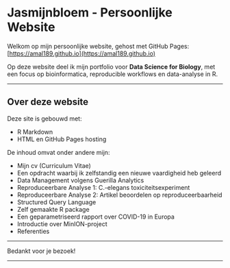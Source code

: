 # Jasmijnbloem - Persoonlijke Website

Welkom op mijn persoonlijke website, gehost met GitHub Pages:  
[https://amal189.github.io](https://amal189.github.io)

Op deze website deel ik mijn portfolio voor **Data Science for Biology**, met een focus op bioinformatica, reproducible workflows en data-analyse in R.

---

## Over deze website

Deze site is gebouwd met:

- R Markdown 
- HTML en GitHub Pages hosting

De inhoud omvat onder andere mijn:

- Mijn cv (Curriculum Vitae)
- Een opdracht waarbij ik zelfstandig een nieuwe vaardigheid heb geleerd
- Data Management volgens Guerilla Analytics
- Reproduceerbare Analyse 1: C.-elegans toxiciteitsexperiment
- Reproduceerbare Analyse 2: Artikel beoordelen op reproduceerbaarheid
- Structured Query Language
- Zelf gemaakte R package
- Een geparametriseerd rapport over COVID-19 in Europa
- Introductie over MinION-project
- Referenties
---


Bedankt voor je bezoek!

---

